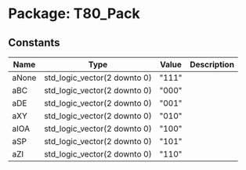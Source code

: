 # Package: T80_Pack
## Constants
| Name  | Type                         | Value  | Description |
| ----- | ---------------------------- | ------ | ----------- |
| aNone | std_logic_vector(2 downto 0) |  "111" |             |
| aBC   | std_logic_vector(2 downto 0) |  "000" |             |
| aDE   | std_logic_vector(2 downto 0) |  "001" |             |
| aXY   | std_logic_vector(2 downto 0) |  "010" |             |
| aIOA  | std_logic_vector(2 downto 0) |  "100" |             |
| aSP   | std_logic_vector(2 downto 0) |  "101" |             |
| aZI   | std_logic_vector(2 downto 0) |  "110" |             |
